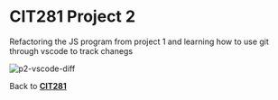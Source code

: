 # CIT281 Project 2
Refactoring the JS program from project 1 and learning how to use git through vscode to track chanegs

![p2-vscode-diff](https://github.com/opyle/cit281-p2/assets/166080658/a856ea33-48de-4d91-806c-057607dcb70e)

Back to [**CIT281**](https://opyle.github.io/CIT281/)
